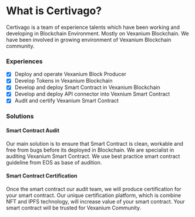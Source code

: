 # What is Certivago?

Certivago is a team of experience talents which have been working and developing in Blockchain Environment. Mostly on Vexanium Blockchain. We have been involved in growing environment of Vexanium Blockchain community.

### Experiences

* [x] Deploy  and operate Vexanium Block Producer
* [x] Develop Tokens in Vexanium Blockchain
* [x] Develop and deploy Smart Contract in Vexanium Blockchain
* [x] Develop and deploy API connector into Vexnium Smart Contract
* [x] Audit and certify Vexanium Smart Contract

### Solutions

#### Smart Contract Audit

Our main solution is to ensure that Smart Contract is clean, workable and free from bugs before its deployed in Blockchain. We are specialist in auditing Vexanium Smart Contract. We use best practice smart contract guideline from EOS as base of audition.

#### Smart Contract Certification

Once the smart contract our audit team, we will produce certification for your smart contract. Our unique certification platform, which is combine NFT and IPFS technology, will increase value of your smart contract. Your smart contract will be trusted for Vexanium Community.&#x20;
